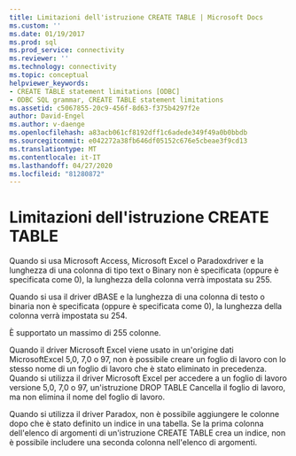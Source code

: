 ```yaml
---
title: Limitazioni dell'istruzione CREATE TABLE | Microsoft Docs
ms.custom: ''
ms.date: 01/19/2017
ms.prod: sql
ms.prod_service: connectivity
ms.reviewer: ''
ms.technology: connectivity
ms.topic: conceptual
helpviewer_keywords:
- CREATE TABLE statement limitations [ODBC]
- ODBC SQL grammar, CREATE TABLE statement limitations
ms.assetid: c5067855-20c9-456f-8d63-f375b4297f2e
author: David-Engel
ms.author: v-daenge
ms.openlocfilehash: a83acb061cf8192dff1c6adede349f49a0b0bbdb
ms.sourcegitcommit: e042272a38fb646df05152c676e5cbeae3f9cd13
ms.translationtype: MT
ms.contentlocale: it-IT
ms.lasthandoff: 04/27/2020
ms.locfileid: "81280872"
---
```

# <a name="create-table-statement-limitations"></a>Limitazioni dell'istruzione CREATE TABLE
Quando si usa Microsoft Access, Microsoft Excel o Paradoxdriver e la lunghezza di una colonna di tipo text o Binary non è specificata (oppure è specificata come 0), la lunghezza della colonna verrà impostata su 255.  
  
 Quando si usa il driver dBASE e la lunghezza di una colonna di testo o binaria non è specificata (oppure è specificata come 0), la lunghezza della colonna verrà impostata su 254.  
  
 È supportato un massimo di 255 colonne.  
  
 Quando il driver Microsoft Excel viene usato in un'origine dati MicrosoftExcel 5,0, 7,0 o 97, non è possibile creare un foglio di lavoro con lo stesso nome di un foglio di lavoro che è stato eliminato in precedenza. Quando si utilizza il driver Microsoft Excel per accedere a un foglio di lavoro versione 5,0, 7,0 o 97, un'istruzione DROP TABLE Cancella il foglio di lavoro, ma non elimina il nome del foglio di lavoro.  
  
 Quando si utilizza il driver Paradox, non è possibile aggiungere le colonne dopo che è stato definito un indice in una tabella. Se la prima colonna dell'elenco di argomenti di un'istruzione CREATE TABLE crea un indice, non è possibile includere una seconda colonna nell'elenco di argomenti.
